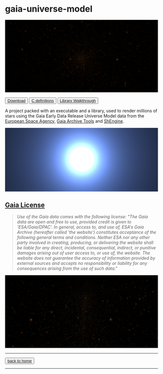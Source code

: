 # gaia-universe-model

![](saved/screenshot_0.png)

<button class="btn">[Download](https://github.com/MrSinho/gaia-universe-model.git)</button>
<button class="btn">[C definitions](c-definitions)</button>
<button class="btn">[Library Walkthrough](library-walkthrough)</button>

A project packed with an executable and a library, used to render millions of stars using the Gaia Early Data Release Universe Model data from the [European Space Agency](https://gea.esac.esa.int/archive/), [Gaia Archive Tools](../gaia-archive-tools/index) and [ShEngine](../shengine/index).

![](saved/screenshot_5.png)

## [Gaia License](https://www.cosmos.esa.int/web/gaia-users/license)

> *Use of the Gaia data comes with the following license:*
*"The Gaia data are open and free to use, provided credit is given to 'ESA/Gaia/DPAC'. In general, access to, and use of, ESA's Gaia Archive (hereafter called 'the website') constitutes acceptance of the following general terms and conditions. Neither ESA nor any other party involved in creating, producing, or delivering the website shall be liable for any direct, incidental, consequential, indirect, or punitive damages arising out of user access to, or use of, the website. The website does not guarantee the accuracy of information provided by external sources and accepts no responsibility or liability for any consequences arising from the use of such data."*

![](saved/screenshot_4.png)

---

<button class="btn">[back to home](../../index)</button>

---